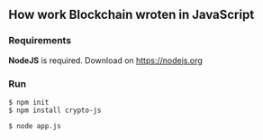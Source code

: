 ## How work Blockchain wroten in JavaScript

### Requirements
**NodeJS** is required. Download on https://nodejs.org

### Run
```
$ npm init
$ npm install crypto-js

$ node app.js
```